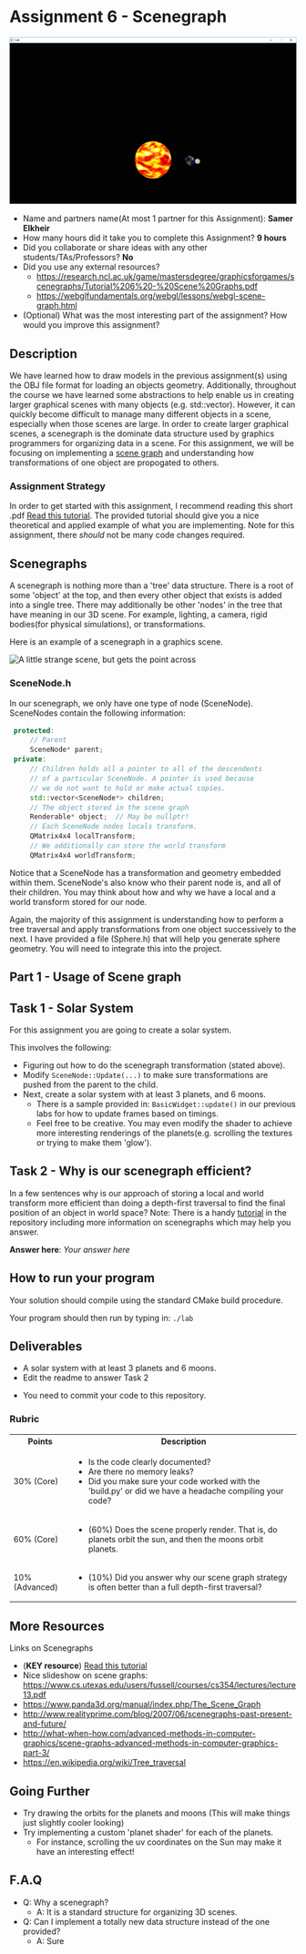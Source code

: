 # Assignment 6 - Scenegraph

![Alt text](./media/working.png "Working Solar System")

* Name and partners name(At most 1 partner for this Assignment): **Samer Elkheir**
* How many hours did it take you to complete this Assignment?  **9 hours**
* Did you collaborate or share ideas with any other students/TAs/Professors? **No**
* Did you use any external resources? 
  * https://research.ncl.ac.uk/game/mastersdegree/graphicsforgames/scenegraphs/Tutorial%206%20-%20Scene%20Graphs.pdf
  * https://webglfundamentals.org/webgl/lessons/webgl-scene-graph.html
* (Optional) What was the most interesting part of the assignment? How would you improve this assignment?
  
## Description

We have learned how to draw models in the previous assignment(s) using
the OBJ file format for loading an objects geometry. Additionally,
throughout the course we have learned some abstractions to help enable
us in creating larger graphical scenes with many objects
(e.g. std::vector). However, it can quickly become difficult to manage
many different objects in a scene, especially when those scenes are
large. In order to create larger graphical scenes, a scenegraph is the
dominate data structure used by graphics programmers for organizing
data in a scene. For this assignment, we will be focusing on
implementing a [scene
graph](https://en.wikipedia.org/wiki/Scene_graph) and understanding
how transformations of one object are propogated to others.
  
### Assignment Strategy

In order to get started with this assignment, I recommend reading this
short .pdf [Read this tutorial](./media/SceneGraphs.pdf). The provided
tutorial should give you a nice theoretical and applied example of
what you are implementing. Note for this assignment, there *should*
not be many code changes required.
  
## Scenegraphs

A scenegraph is nothing more than a 'tree' data structure. There is a
root of some 'object' at the top, and then every other object that
exists is added into a single tree. There may additionally be other
'nodes' in the tree that have meaning in our 3D scene. For example,
lighting, a camera, rigid bodies(for physical simulations), or
transformations.

Here is an example of a scenegraph in a graphics scene.

<img src="./media/scenegraph.gif" width="400px" alt="A little strange scene, but gets the point across">

 ### SceneNode.h

In our scenegraph, we only have one type of node (SceneNode). SceneNodes contain the following information:

```cpp
 protected:
     // Parent
     SceneNode* parent;
 private:
     // Children holds all a pointer to all of the descendents
     // of a particular SceneNode. A pointer is used because
     // we do not want to hold or make actual copies.
     std::vector<SceneNode*> children;
     // The object stored in the scene graph
     Renderable* object;  // May be nullptr!
     // Each SceneNode nodes locals transform.
     QMatrix4x4 localTransform;
     // We additionally can store the world transform
     QMatrix4x4 worldTransform;
```

Notice that a SceneNode has a transformation and geometry embedded
within them. SceneNode's also know who their parent node is, and all
of their children. You may think about how and why we have a local and
a world transform stored for our node.
  
Again, the majority of this assignment is understanding how to perform
a tree traversal and apply transformations from one object
successively to the next.  I have provided a file (Sphere.h) that will
help you generate sphere geometry.  You will need to integrate this
into the project.

## Part 1 - Usage of Scene graph

## Task 1 - Solar System

For this assignment you are going to create a solar system.

This involves the following:
- Figuring out how to do the scenegraph transformation (stated above).
- Modify `SceneNode::Update(...)` to make sure transformations are pushed from the parent to the child.
- Next, create a solar system with at least 3 planets, and 6 moons.
	- There is a sample provided in: `BasicWidget::update()` in our previous labs for how to update frames based on timings.
	- Feel free to be creative. You may even modify the shader to achieve more interesting renderings of the planets(e.g. scrolling the textures or trying to make them 'glow').

## Task 2 - Why is our scenegraph efficient?

In a few sentences why is our approach of storing a local and world
transform more efficient than doing a depth-first traversal to find
the final position of an object in world space? Note: There is a handy
[tutorial](./media/SceneGraphs.pdf) in the repository including more
information on scenegraphs which may help you answer.
  
**Answer here**: *Your answer here*
  
## How to run your program

Your solution should compile using the standard CMake build procedure. 

Your program should then run by typing in: `./lab`  


## Deliverables

- A solar system with at least 3 planets and 6 moons.
- Edit the readme to answer Task 2

* You need to commit your code to this repository.

### Rubric

<table>
  <tbody>
    <tr>
      <th>Points</th>
      <th align="center">Description</th>
    </tr>
    <tr>
      <td>30% (Core)</td>
	    <td align="left"> <ul><li>Is the code clearly documented?</li> <li>Are there no memory leaks?</li> <li>Did you make sure your code worked with the 'build.py' or did we have a headache compiling your code?</li></ul></td>
    </tr>   
    <tr>
      <td>60% (Core)</td>
	    <td align="left"><ul><li>(60%) Does the scene properly render. That is, do planets orbit the sun, and then the moons orbit planets.</li></ul></td>
	</tr>
    <tr>
      <td>10% (Advanced)</td>
      <td align="left"><ul><li>(10%) Did you answer why our scene graph strategy is often better than a full depth-first traversal?</li></ul></td>
	</tr>	
  </tbody>
</table>


## More Resources

Links on Scenegraphs
* (**KEY resource**) [Read this tutorial](./media/SceneGraphs.pdf)
* Nice slideshow on scene graphs: https://www.cs.utexas.edu/users/fussell/courses/cs354/lectures/lecture13.pdf
* https://www.panda3d.org/manual/index.php/The_Scene_Graph
* http://www.realityprime.com/blog/2007/06/scenegraphs-past-present-and-future/
* http://what-when-how.com/advanced-methods-in-computer-graphics/scene-graphs-advanced-methods-in-computer-graphics-part-3/
* https://en.wikipedia.org/wiki/Tree_traversal

## Going Further

* Try drawing the orbits for the planets and moons (This will make things just slightly cooler looking)
* Try implementing a custom 'planet shader' for each of the planets.
	* For instance, scrolling the uv coordinates on the Sun may make it have an interesting effect!

## F.A.Q

* Q: Why a scenegraph?
	* A: It is a standard structure for organizing 3D scenes.
* Q: Can I implement a totally new data structure instead of the one provided?
	* A: Sure
